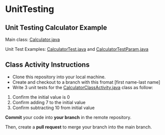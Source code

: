 # UnitTesting

## Unit Testing Calculator Example

Main class:  [Calculator.java](src/main/java/com/depaul/gsd/Calculator.java) 

Unit Test Examples: [CalculatorTest.java](src/test/java/com/depaul/gsd/CalculatorTest.java) and [CalculatorTestParam.java](src/test/java/com/depaul/gsd/CalculatorTestParam.java)


## Class Activity Instructions

- Clone this repository into your local machine.
- Create and checkout to a branch with this fromat [first name-last name]
- Write 3 unit tests for the [CalculatorClassActivity.java](src/main/java/com/depaul/gsd/CalculatorClassActivity.java) class as follow:

1. Confirm the initial value is 0
2. Confirm adding 7 to the initial value
3. Confirm subtracting 10 from initial value

**Commit** your code into **your branch** in the remote repository. 

Then, create a **pull request** to merge your branch into the main branch.
